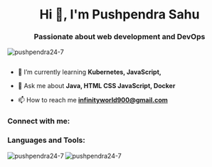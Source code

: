 <h1 align="center">Hi 👋, I'm Pushpendra Sahu</h1>
<h3 align="center">Passionate about web development and DevOps</h3>

<p align="left"> <img src="https://komarev.com/ghpvc/?username=pushpendra24-7&label=Profile%20views&color=0e75b6&style=flat" alt="pushpendra24-7" /> </p>



<p align="left"> <a href="https://twitter.com/" target="blank"><img src="https://img.shields.io/twitter/follow/?logo=twitter&style=for-the-badge" alt="" /></a> </p>

- 🌱 I’m currently learning **Kubernetes, JavaScript,**

- 💬 Ask me about **Java, HTML CSS JavaScript, Docker**

- 📫 How to reach me **infinityworld900@gmail.com**

<h3 align="left">Connect with me:</h3>
<p align="left">
</p>

<h3 align="left">Languages and Tools:</h3>


<p><img align="left" src="https://github-readme-stats.vercel.app/api/top-langs?username=pushpendra24-7&show_icons=true&locale=en&layout=compact" alt="pushpendra24-7" /></p>


<p><img align="center" src="https://github-readme-streak-stats.herokuapp.com/?user=pushpendra24-7&" alt="pushpendra24-7" /></p>
